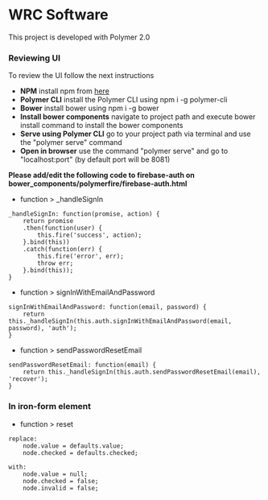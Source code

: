 # WRC Software

This project is developed with Polymer 2.0

### Reviewing UI

To review the UI follow the next instructions

* **NPM** install npm from [here](https://www.npmjs.com/get-npm?utm_source=house&utm_medium=homepage&utm_campaign=free%20orgs&utm_term=Install%20npm)
* **Polymer CLI** install the Polymer CLI using npm i -g polymer-cli
* **Bower** install bower using npm i -g bower
* **Install bower components** navigate to project path and execute bower install command to install the bower components
* **Serve using Polymer CLI** go to your project path via terminal and use the "polymer serve" command
* **Open in browser** use the  command "polymer serve" and go to "localhost:port" (by default port will be 8081)

**Please add/edit the following code to firebase-auth on bower_components/polymerfire/firebase-auth.html**

* function > _handleSignIn
```
_handleSignIn: function(promise, action) {
    return promise
    .then(function(user) {
        this.fire('success', action);
    }.bind(this))
    .catch(function(err) {
        this.fire('error', err);
        throw err;
    }.bind(this));
}
```

* function > signInWithEmailAndPassword
```
signInWithEmailAndPassword: function(email, password) {
    return this._handleSignIn(this.auth.signInWithEmailAndPassword(email, password), 'auth');
}
```

* function > sendPasswordResetEmail
```
sendPasswordResetEmail: function(email) {
    return this._handleSignIn(this.auth.sendPasswordResetEmail(email), 'recover');
}
```

### In iron-form element

* function > reset
```
replace:
    node.value = defaults.value;
    node.checked = defaults.checked;

with:
    node.value = null;
    node.checked = false;
    node.invalid = false;
```